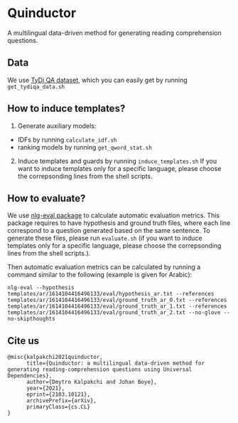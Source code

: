 # Quinductor
A multilingual data-driven method for generating reading comprehension questions.

## Data
We use [TyDi QA dataset](https://github.com/google-research-datasets/tydiqa), which you can easily get by running `get_tydiqa_data.sh`

## How to induce templates?
1. Generate auxiliary models:
  - IDFs by running `calculate_idf.sh`
  - ranking models by running `get_qword_stat.sh`
2. Induce templates and guards by running `induce_templates.sh`
If you want to induce templates only for a specific language, please choose the correpsonding lines from the shell scripts.

## How to evaluate?
We use [nlg-eval package](https://github.com/Maluuba/nlg-eval) to calculate automatic evaluation metrics. 
This package requires to have hypothesis and ground truth files, where each line correspond to a question generated based on the same sentence.
To generate these files, please run `evaluate.sh` (if you want to induce templates only for a specific language, please choose the correpsonding lines from the shell scripts.).

Then automatic evaluation metrics can be calculated by running a command similar to the following (example is given for Arabic):

```nlg-eval --hypothesis templates/ar/1614104416496133/eval/hypothesis_ar.txt --references templates/ar/1614104416496133/eval/ground_truth_ar_0.txt --references templates/ar/1614104416496133/eval/ground_truth_ar_1.txt --references templates/ar/1614104416496133/eval/ground_truth_ar_2.txt --no-glove --no-skipthoughts```

## Cite us
```
@misc{kalpakchi2021quinductor,
      title={Quinductor: a multilingual data-driven method for generating reading-comprehension questions using Universal Dependencies}, 
      author={Dmytro Kalpakchi and Johan Boye},
      year={2021},
      eprint={2103.10121},
      archivePrefix={arXiv},
      primaryClass={cs.CL}
}
```
